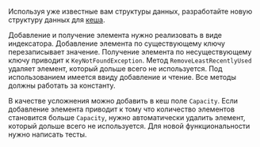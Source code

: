 Используя уже известные вам структуры данных, разработайте новую структуру данных для [кеша](https://ru.wikipedia.org/wiki/Кэш).

Добавление и получение элемента нужно реализовать в виде индексатора.
Добавление элемента по существующему ключу перезаписывает значение.
Получение элемента по несуществующему ключу приводит к `KeyNotFoundException`.
Метод `RemoveLeastRecentlyUsed` удаляет элемент, который дольше всего не используется.
Под использованием имеется ввиду добавление и чтение.
Все методы должны работать за константу.

В качестве усложнения можно добавить в кеш поле `Capacity`.
Если добавление элемента приводит к тому что количество элементов становится больше `Capacity`,
нужно автоматически удалить элемент, который дольше всего не используется.
Для новой функциональности нужно написать тесты.
